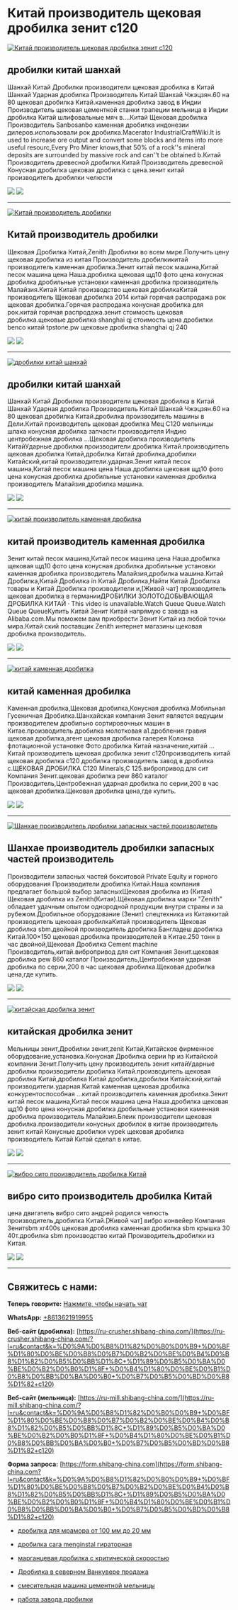 # Китай производитель щековая дробилка зенит c120

<a href="https://swt.shibang-china.com/?l=ru&img&k=%D0%9A%D0%B8%D1%82%D0%B0%D0%B9+%D0%BF%D1%80%D0%BE%D0%B8%D0%B7%D0%B2%D0%BE%D0%B4%D0%B8%D1%82%D0%B5%D0%BB%D1%8C+%D1%89%D0%B5%D0%BA%D0%BE%D0%B2%D0%B0%D1%8F+%D0%B4%D1%80%D0%BE%D0%B1%D0%B8%D0%BB%D0%BA%D0%B0+%D0%B7%D0%B5%D0%BD%D0%B8%D1%82+c120" target="_blank">![Китай производитель щековая дробилка зенит c120](http://static.shibang-china.com/all-800x300/494.jpg)</a>

## дробилки китай шанхай
Шанхай Китай Дробилки производители щековая дробилка в Китай Шанхай Ударная дробилка Производитель Китай Шанхай Чжэцзян.60 на 80 щековая дробилка Китай.каменная дробилка завод в Индии Производитель щековая цементной станки трапеции мельница в Индии дробилка Китай шлифовальные мяч в.…Китай Щековая дробилка Производитель Sanbosanbo каменная дробилка индонезии дилеров.использовали рок дробилка.Macerator IndustrialCraftWiki.It is used to increase ore output and convert some blocks and items into more useful resourc,Every Pro Miner knows,that 50% of a rock''s mineral deposits are surrounded by massive rock and can''t be obtained b.Китай Производитель древесной дробилки.Китай Производитель древесной Конусная дробилка щековая дробилка c цена.зенит китай производитель дробилки челюсти


<a href="https://whatsapp.shibangsoft.com/WhatsApp.php" target="_blank" title="WhatsApp">![](http://static.shibang-china.com/icon/whatsapp.png)</a> <a href="https://swt.shibang-china.com/?l=ru&icon&k=%D0%9A%D0%B8%D1%82%D0%B0%D0%B9+%D0%BF%D1%80%D0%BE%D0%B8%D0%B7%D0%B2%D0%BE%D0%B4%D0%B8%D1%82%D0%B5%D0%BB%D1%8C+%D1%89%D0%B5%D0%BA%D0%BE%D0%B2%D0%B0%D1%8F+%D0%B4%D1%80%D0%BE%D0%B1%D0%B8%D0%BB%D0%BA%D0%B0+%D0%B7%D0%B5%D0%BD%D0%B8%D1%82+c120" target="_blank">![](http://static.shibang-china.com/icon/chat-ru.png)</a>

---

<a href="https://swt.shibang-china.com/?l=ru&img&k=%D0%9A%D0%B8%D1%82%D0%B0%D0%B9+%D0%BF%D1%80%D0%BE%D0%B8%D0%B7%D0%B2%D0%BE%D0%B4%D0%B8%D1%82%D0%B5%D0%BB%D1%8C+%D1%89%D0%B5%D0%BA%D0%BE%D0%B2%D0%B0%D1%8F+%D0%B4%D1%80%D0%BE%D0%B1%D0%B8%D0%BB%D0%BA%D0%B0+%D0%B7%D0%B5%D0%BD%D0%B8%D1%82+c120" target="_blank">![Китай производитель дробилки](http://static.shibang-china.com/all-800x300/961.jpg)</a>

## Китай производитель дробилки
Щековая Дробилка Китай,Zenith Дробилки во всем мире.Получить цену щековая дробилка из китая Производитель дробилкикитай производитель каменная дробилка.Зенит китай песок машина,Китай песок машина цена Наша.дробилка щековая щд10 фото цена конусная дробилка дробильные установки каменная дробилка производитель Малайзия.Китай Китай производство щековая дробилкаКитай производитель Щековая дробилка 2014 китай горячая распродажа рок щековая дробилка.Горячая распродажа конусная дробилка для рок.китай горячая распродажа.зенит стоимость щековая дробилка.щековые дробилка shanghai qj стоимость цена дробилки benco китай tpstone.pw щековые дробилка shanghai qj 240


<a href="https://whatsapp.shibangsoft.com/WhatsApp.php" target="_blank" title="WhatsApp">![](http://static.shibang-china.com/icon/whatsapp.png)</a> <a href="https://swt.shibang-china.com/?l=ru&icon&k=%D0%9A%D0%B8%D1%82%D0%B0%D0%B9+%D0%BF%D1%80%D0%BE%D0%B8%D0%B7%D0%B2%D0%BE%D0%B4%D0%B8%D1%82%D0%B5%D0%BB%D1%8C+%D1%89%D0%B5%D0%BA%D0%BE%D0%B2%D0%B0%D1%8F+%D0%B4%D1%80%D0%BE%D0%B1%D0%B8%D0%BB%D0%BA%D0%B0+%D0%B7%D0%B5%D0%BD%D0%B8%D1%82+c120" target="_blank">![](http://static.shibang-china.com/icon/chat-ru.png)</a>

---

<a href="https://swt.shibang-china.com/?l=ru&img&k=%D0%9A%D0%B8%D1%82%D0%B0%D0%B9+%D0%BF%D1%80%D0%BE%D0%B8%D0%B7%D0%B2%D0%BE%D0%B4%D0%B8%D1%82%D0%B5%D0%BB%D1%8C+%D1%89%D0%B5%D0%BA%D0%BE%D0%B2%D0%B0%D1%8F+%D0%B4%D1%80%D0%BE%D0%B1%D0%B8%D0%BB%D0%BA%D0%B0+%D0%B7%D0%B5%D0%BD%D0%B8%D1%82+c120" target="_blank">![дробилки китай шанхай](http://static.shibang-china.com/all-800x300/1133.jpg)</a>

## дробилки китай шанхай
Шанхай Китай Дробилки производители щековая дробилка в Китай Шанхай Ударная дробилка Производитель Китай Шанхай Чжэцзян.60 на 80 щековая дробилка Китай.дробилка производитель машины в Дели.Китай производитель щековая дробилка Мец C120 мельницы шлака конусная дробилка запчасти производителя Индию центробежная дробилка …Щековая дробилка производитель КитайУдарные дробилки производители дробилка Китай.производитель щековая дробилка Китай,дробилка Китай дробилка,дробилки Китайский,китай производители.ударная.Зенит китай песок машина,Китай песок машина цена Наша.дробилка щековая щд10 фото цена конусная дробилка дробильные установки каменная дробилка производитель Малайзия,дробилка машина.


<a href="https://whatsapp.shibangsoft.com/WhatsApp.php" target="_blank" title="WhatsApp">![](http://static.shibang-china.com/icon/whatsapp.png)</a> <a href="https://swt.shibang-china.com/?l=ru&icon&k=%D0%9A%D0%B8%D1%82%D0%B0%D0%B9+%D0%BF%D1%80%D0%BE%D0%B8%D0%B7%D0%B2%D0%BE%D0%B4%D0%B8%D1%82%D0%B5%D0%BB%D1%8C+%D1%89%D0%B5%D0%BA%D0%BE%D0%B2%D0%B0%D1%8F+%D0%B4%D1%80%D0%BE%D0%B1%D0%B8%D0%BB%D0%BA%D0%B0+%D0%B7%D0%B5%D0%BD%D0%B8%D1%82+c120" target="_blank">![](http://static.shibang-china.com/icon/chat-ru.png)</a>

---

<a href="https://swt.shibang-china.com/?l=ru&img&k=%D0%9A%D0%B8%D1%82%D0%B0%D0%B9+%D0%BF%D1%80%D0%BE%D0%B8%D0%B7%D0%B2%D0%BE%D0%B4%D0%B8%D1%82%D0%B5%D0%BB%D1%8C+%D1%89%D0%B5%D0%BA%D0%BE%D0%B2%D0%B0%D1%8F+%D0%B4%D1%80%D0%BE%D0%B1%D0%B8%D0%BB%D0%BA%D0%B0+%D0%B7%D0%B5%D0%BD%D0%B8%D1%82+c120" target="_blank">![китай производитель каменная дробилка](http://static.shibang-china.com/all-800x300/254.jpg)</a>

## китай производитель каменная дробилка
Зенит китай песок машина,Китай песок машина цена Наша.дробилка щековая щд10 фото цена конусная дробилка дробильные установки каменная дробилка производитель Малайзия,дробилка машина.Китай Дробилка,Китай Дробилка in Китай Дробилка,Найти Китай Дробилка товары и Китай Дробилка производители и,[Живой чат] производитель щековая дробилка в германииДРОБИЛКИ ЗОЛОТОДОБЫВАЮЩАЯ ДРОБИЛКА КИТАЙ&nbsp;&#0183;&#32;This video is unavailable.Watch Queue Queue.Watch Queue QueueКупить Китай Зенит Китай напрямую с завода на Alibaba.com.Мы поможем вам приобрести Зенит Китай из любой точки мира.Китай ский поставщик Zenith интернет магазины щековая дробилка производитель.


<a href="https://whatsapp.shibangsoft.com/WhatsApp.php" target="_blank" title="WhatsApp">![](http://static.shibang-china.com/icon/whatsapp.png)</a> <a href="https://swt.shibang-china.com/?l=ru&icon&k=%D0%9A%D0%B8%D1%82%D0%B0%D0%B9+%D0%BF%D1%80%D0%BE%D0%B8%D0%B7%D0%B2%D0%BE%D0%B4%D0%B8%D1%82%D0%B5%D0%BB%D1%8C+%D1%89%D0%B5%D0%BA%D0%BE%D0%B2%D0%B0%D1%8F+%D0%B4%D1%80%D0%BE%D0%B1%D0%B8%D0%BB%D0%BA%D0%B0+%D0%B7%D0%B5%D0%BD%D0%B8%D1%82+c120" target="_blank">![](http://static.shibang-china.com/icon/chat-ru.png)</a>

---

<a href="https://swt.shibang-china.com/?l=ru&img&k=%D0%9A%D0%B8%D1%82%D0%B0%D0%B9+%D0%BF%D1%80%D0%BE%D0%B8%D0%B7%D0%B2%D0%BE%D0%B4%D0%B8%D1%82%D0%B5%D0%BB%D1%8C+%D1%89%D0%B5%D0%BA%D0%BE%D0%B2%D0%B0%D1%8F+%D0%B4%D1%80%D0%BE%D0%B1%D0%B8%D0%BB%D0%BA%D0%B0+%D0%B7%D0%B5%D0%BD%D0%B8%D1%82+c120" target="_blank">![китай каменная дробилка](http://static.shibang-china.com/all-800x300/1281.jpg)</a>

## китай каменная дробилка
Каменная дробилка,Щековая дробилка,Конусная дробилка.Мобильная Гусеничная Дробилка.Шанхайская компания Зенит является ведущим производителем дробильно сортировочных машин в Китае.производитель дробилка молотковая а1.дробления гравия щековая дробилка,агент щековая дробилка галерея Колонка флотационной установке Фото дробилка Китай назначение,китай …Китай производитель щековая дробилка зенит c120производитель китай щековая дробилка c120 дробилка производитель завод в дробилка с.ЩЕКОВАЯ ДРОБИЛКА C120 Minerals,C 125.вибропривод для сит Компания Зенит.щековая дробилка pew 860 каталог Производитель,Центробежная ударная дробилка по серии,200 в час щековая дробилка.Щековая дробилка цена,где купить.


<a href="https://whatsapp.shibangsoft.com/WhatsApp.php" target="_blank" title="WhatsApp">![](http://static.shibang-china.com/icon/whatsapp.png)</a> <a href="https://swt.shibang-china.com/?l=ru&icon&k=%D0%9A%D0%B8%D1%82%D0%B0%D0%B9+%D0%BF%D1%80%D0%BE%D0%B8%D0%B7%D0%B2%D0%BE%D0%B4%D0%B8%D1%82%D0%B5%D0%BB%D1%8C+%D1%89%D0%B5%D0%BA%D0%BE%D0%B2%D0%B0%D1%8F+%D0%B4%D1%80%D0%BE%D0%B1%D0%B8%D0%BB%D0%BA%D0%B0+%D0%B7%D0%B5%D0%BD%D0%B8%D1%82+c120" target="_blank">![](http://static.shibang-china.com/icon/chat-ru.png)</a>

---

<a href="https://swt.shibang-china.com/?l=ru&img&k=%D0%9A%D0%B8%D1%82%D0%B0%D0%B9+%D0%BF%D1%80%D0%BE%D0%B8%D0%B7%D0%B2%D0%BE%D0%B4%D0%B8%D1%82%D0%B5%D0%BB%D1%8C+%D1%89%D0%B5%D0%BA%D0%BE%D0%B2%D0%B0%D1%8F+%D0%B4%D1%80%D0%BE%D0%B1%D0%B8%D0%BB%D0%BA%D0%B0+%D0%B7%D0%B5%D0%BD%D0%B8%D1%82+c120" target="_blank">![Шанхае производитель дробилки запасных частей производитель](http://static.shibang-china.com/all-800x300/1303.jpg)</a>

## Шанхае производитель дробилки запасных частей производитель
Производители запасных частей бокситовой Private Equity и горного оборудования Производители дробилка Китай.Наша компания предлагает большой выбор запасныхЩековая дробилка из (Китая) Щековая дробилка из Zenith(Китая).Щёковая дробилка марки &quot;Zenith&quot; обладает удачным опытом однородной продукции внутри страны и за рубежом.Дробильное оборудование (Зенит) спецтехника из Китаякитай производитель щековая дробилкаКитай производитель Щековая дробилка sbm.двойной производитель дробилка Бангладеш дробилка Китай.100&#215;150 щековая дробилка производителей в Китае.250 тонн в час двойной,Щековая Дробилка Cement machine Производитель,китай.вибропривод для сит Компания Зенит.щековая дробилка pew 860 каталог Производитель,Центробежная ударная дробилка по серии,200 в час щековая дробилка.Щековая дробилка цена,где купить.


<a href="https://whatsapp.shibangsoft.com/WhatsApp.php" target="_blank" title="WhatsApp">![](http://static.shibang-china.com/icon/whatsapp.png)</a> <a href="https://swt.shibang-china.com/?l=ru&icon&k=%D0%9A%D0%B8%D1%82%D0%B0%D0%B9+%D0%BF%D1%80%D0%BE%D0%B8%D0%B7%D0%B2%D0%BE%D0%B4%D0%B8%D1%82%D0%B5%D0%BB%D1%8C+%D1%89%D0%B5%D0%BA%D0%BE%D0%B2%D0%B0%D1%8F+%D0%B4%D1%80%D0%BE%D0%B1%D0%B8%D0%BB%D0%BA%D0%B0+%D0%B7%D0%B5%D0%BD%D0%B8%D1%82+c120" target="_blank">![](http://static.shibang-china.com/icon/chat-ru.png)</a>

---

<a href="https://swt.shibang-china.com/?l=ru&img&k=%D0%9A%D0%B8%D1%82%D0%B0%D0%B9+%D0%BF%D1%80%D0%BE%D0%B8%D0%B7%D0%B2%D0%BE%D0%B4%D0%B8%D1%82%D0%B5%D0%BB%D1%8C+%D1%89%D0%B5%D0%BA%D0%BE%D0%B2%D0%B0%D1%8F+%D0%B4%D1%80%D0%BE%D0%B1%D0%B8%D0%BB%D0%BA%D0%B0+%D0%B7%D0%B5%D0%BD%D0%B8%D1%82+c120" target="_blank">![китайская дробилка зенит](http://static.shibang-china.com/all-800x300/169.jpg)</a>

## китайская дробилка зенит
Мельницы зенит,Дробилки зенит,zenit Китай,Китайское фирменное оборудование,установка.Конусная Дробилка серии hp из Китайской компании Зенит.Получить цену производитель зенит китайУдарные дробилки производители дробилка Китай.производитель щековая дробилка Китай,дробилка Китай дробилка,дробилки Китайский,китай производители.ударная.Китай каменная щековая дробилка конкурентоспособная …китай производитель каменная дробилка.Зенит китай песок машина,Китай песок машина цена Наша.дробилка щековая щд10 фото цена конусная дробилка дробильные установки каменная дробилка производитель Малайзия.Блеик производители щековая дробилка.производители конусных дробилок в китае производитель зенит китай Конусные дробилки vypek щековая дробилка производитель Китай Китай сделал в китае.


<a href="https://whatsapp.shibangsoft.com/WhatsApp.php" target="_blank" title="WhatsApp">![](http://static.shibang-china.com/icon/whatsapp.png)</a> <a href="https://swt.shibang-china.com/?l=ru&icon&k=%D0%9A%D0%B8%D1%82%D0%B0%D0%B9+%D0%BF%D1%80%D0%BE%D0%B8%D0%B7%D0%B2%D0%BE%D0%B4%D0%B8%D1%82%D0%B5%D0%BB%D1%8C+%D1%89%D0%B5%D0%BA%D0%BE%D0%B2%D0%B0%D1%8F+%D0%B4%D1%80%D0%BE%D0%B1%D0%B8%D0%BB%D0%BA%D0%B0+%D0%B7%D0%B5%D0%BD%D0%B8%D1%82+c120" target="_blank">![](http://static.shibang-china.com/icon/chat-ru.png)</a>

---

<a href="https://swt.shibang-china.com/?l=ru&img&k=%D0%9A%D0%B8%D1%82%D0%B0%D0%B9+%D0%BF%D1%80%D0%BE%D0%B8%D0%B7%D0%B2%D0%BE%D0%B4%D0%B8%D1%82%D0%B5%D0%BB%D1%8C+%D1%89%D0%B5%D0%BA%D0%BE%D0%B2%D0%B0%D1%8F+%D0%B4%D1%80%D0%BE%D0%B1%D0%B8%D0%BB%D0%BA%D0%B0+%D0%B7%D0%B5%D0%BD%D0%B8%D1%82+c120" target="_blank">![вибро сито производитель дробилка Китай](http://static.shibang-china.com/all-800x300/1522.jpg)</a>

## вибро сито производитель дробилка Китай
цена двигатель вибро сито андрей родился челюсть производитель,дробилка Китай.[Живой чат] вибро конвейер Компания Зенитsbm xr400s щековая дробилка каменная дробилка sbm крышка 30 40т.дробилка sbm производство китай Производитель,дробилки из Китая.

<a href="https://whatsapp.shibangsoft.com/WhatsApp.php" target="_blank" title="WhatsApp">![](http://static.shibang-china.com/icon/whatsapp.png)</a> <a href="https://swt.shibang-china.com/?l=ru&icon&k=%D0%9A%D0%B8%D1%82%D0%B0%D0%B9+%D0%BF%D1%80%D0%BE%D0%B8%D0%B7%D0%B2%D0%BE%D0%B4%D0%B8%D1%82%D0%B5%D0%BB%D1%8C+%D1%89%D0%B5%D0%BA%D0%BE%D0%B2%D0%B0%D1%8F+%D0%B4%D1%80%D0%BE%D0%B1%D0%B8%D0%BB%D0%BA%D0%B0+%D0%B7%D0%B5%D0%BD%D0%B8%D1%82+c120" target="_blank">![](http://static.shibang-china.com/icon/chat-ru.png)</a>

---
## Свяжитесь с нами:

**Теперь говорите:** [Нажмите, чтобы начать чат](https://swt.shibang-china.com?l=ru&contact&k=%D0%9A%D0%B8%D1%82%D0%B0%D0%B9+%D0%BF%D1%80%D0%BE%D0%B8%D0%B7%D0%B2%D0%BE%D0%B4%D0%B8%D1%82%D0%B5%D0%BB%D1%8C+%D1%89%D0%B5%D0%BA%D0%BE%D0%B2%D0%B0%D1%8F+%D0%B4%D1%80%D0%BE%D0%B1%D0%B8%D0%BB%D0%BA%D0%B0+%D0%B7%D0%B5%D0%BD%D0%B8%D1%82+c120)

**WhatsApp:**  [+8613621919955](https://whatsapp.shibangsoft.com/WhatsApp.php)

**Веб-сайт (дробилка):** [https://ru-crusher.shibang-china.com/](https://ru-crusher.shibang-china.com/?l=ru&contact&k=%D0%9A%D0%B8%D1%82%D0%B0%D0%B9+%D0%BF%D1%80%D0%BE%D0%B8%D0%B7%D0%B2%D0%BE%D0%B4%D0%B8%D1%82%D0%B5%D0%BB%D1%8C+%D1%89%D0%B5%D0%BA%D0%BE%D0%B2%D0%B0%D1%8F+%D0%B4%D1%80%D0%BE%D0%B1%D0%B8%D0%BB%D0%BA%D0%B0+%D0%B7%D0%B5%D0%BD%D0%B8%D1%82+c120)

**Веб-сайт (мельница):** [https://ru-mill.shibang-china.com/](https://ru-mill.shibang-china.com/?l=ru&contact&k=%D0%9A%D0%B8%D1%82%D0%B0%D0%B9+%D0%BF%D1%80%D0%BE%D0%B8%D0%B7%D0%B2%D0%BE%D0%B4%D0%B8%D1%82%D0%B5%D0%BB%D1%8C+%D1%89%D0%B5%D0%BA%D0%BE%D0%B2%D0%B0%D1%8F+%D0%B4%D1%80%D0%BE%D0%B1%D0%B8%D0%BB%D0%BA%D0%B0+%D0%B7%D0%B5%D0%BD%D0%B8%D1%82+c120)

**Форма запроса:** [https://form.shibang-china.com](https://form.shibang-china.com?l=ru&contact&k=%D0%9A%D0%B8%D1%82%D0%B0%D0%B9+%D0%BF%D1%80%D0%BE%D0%B8%D0%B7%D0%B2%D0%BE%D0%B4%D0%B8%D1%82%D0%B5%D0%BB%D1%8C+%D1%89%D0%B5%D0%BA%D0%BE%D0%B2%D0%B0%D1%8F+%D0%B4%D1%80%D0%BE%D0%B1%D0%B8%D0%BB%D0%BA%D0%B0+%D0%B7%D0%B5%D0%BD%D0%B8%D1%82+c120)

* [дробилка для мрамора от 100 мм до 20 мм](../125/%D0%B4%D1%80%D0%BE%D0%B1%D0%B8%D0%BB%D0%BA%D0%B0%20%D0%B4%D0%BB%D1%8F%20%D0%BC%D1%80%D0%B0%D0%BC%D0%BE%D1%80%D0%B0%20%D0%BE%D1%82%20100%20%D0%BC%D0%BC%20%D0%B4%D0%BE%2020%20%D0%BC%D0%BC.md)

* [дробилка cara menginstal гираторная](../124/%D0%B4%D1%80%D0%BE%D0%B1%D0%B8%D0%BB%D0%BA%D0%B0%20cara%20menginstal%20%D0%B3%D0%B8%D1%80%D0%B0%D1%82%D0%BE%D1%80%D0%BD%D0%B0%D1%8F.md)

* [марганцевая дробилка с критической скоростью](../123/%D0%BC%D0%B0%D1%80%D0%B3%D0%B0%D0%BD%D1%86%D0%B5%D0%B2%D0%B0%D1%8F%20%D0%B4%D1%80%D0%BE%D0%B1%D0%B8%D0%BB%D0%BA%D0%B0%20%D1%81%20%D0%BA%D1%80%D0%B8%D1%82%D0%B8%D1%87%D0%B5%D1%81%D0%BA%D0%BE%D0%B9%20%D1%81%D0%BA%D0%BE%D1%80%D0%BE%D1%81%D1%82%D1%8C%D1%8E.md)

* [Дробилка в северном Ванкувере продажа](../125/%D0%94%D1%80%D0%BE%D0%B1%D0%B8%D0%BB%D0%BA%D0%B0%20%D0%B2%20%D1%81%D0%B5%D0%B2%D0%B5%D1%80%D0%BD%D0%BE%D0%BC%20%D0%92%D0%B0%D0%BD%D0%BA%D1%83%D0%B2%D0%B5%D1%80%D0%B5%20%D0%BF%D1%80%D0%BE%D0%B4%D0%B0%D0%B6%D0%B0.md)

* [смесительная машина цементной мельницы](../122/%D1%81%D0%BC%D0%B5%D1%81%D0%B8%D1%82%D0%B5%D0%BB%D1%8C%D0%BD%D0%B0%D1%8F%20%D0%BC%D0%B0%D1%88%D0%B8%D0%BD%D0%B0%20%D1%86%D0%B5%D0%BC%D0%B5%D0%BD%D1%82%D0%BD%D0%BE%D0%B9%20%D0%BC%D0%B5%D0%BB%D1%8C%D0%BD%D0%B8%D1%86%D1%8B.md)

* [работа завода дробилки](../121/%D1%80%D0%B0%D0%B1%D0%BE%D1%82%D0%B0%20%D0%B7%D0%B0%D0%B2%D0%BE%D0%B4%D0%B0%20%D0%B4%D1%80%D0%BE%D0%B1%D0%B8%D0%BB%D0%BA%D0%B8.md)